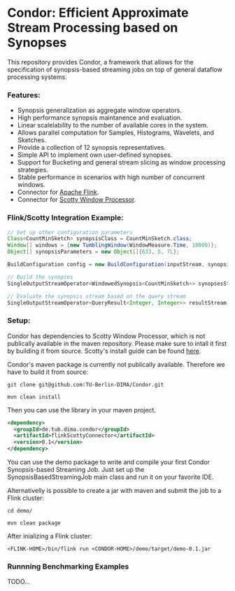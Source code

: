# Condor: Efficient Approximate Stream Processing based on Synopses

This repository provides Condor, a framework that allows for the specification of synopsis-based streaming jobs on top of general dataflow processing systems.

### Features:
- Synopsis generalization as aggregate window operators.
- High performance synopsis maintanence and evaluation. 
- Linear scalelability to the number of available cores in the system.
- Allows parallel computation for Samples, Histograms, Wavelets, and Sketches.
- Provide a collection of 12 synopsis representatives. 
- Simple API to implement own user-defined synopses.
- Support for Bucketing and general stream slicing as window processing strategies.
- Stable performance in scenarios with high number of concurrent windows.
- Connector for [Apache Flink](https://flink.apache.org/).
- Connector for [Scotty Window Processor](https://github.com/TU-Berlin-DIMA/scotty-window-processor/).

### Flink/Scotty Integration Example:

```java
// Set up other configuration parameters
Class<CountMinSketch> synopsisClass = CountMinSketch.class;
Window[] windows = {new TumblingWindow(WindowMeasure.Time, 10000)};
Object[] synopsisParameters = new Object[]{633, 5, 7L};

BuildConfiguration config = new BuildConfiguration(inputStream, synopsisClass, windows, synopsisParameters, parallelism);

// Build the synopses
SingleOutputStreamOperator<WindowedSynopsis<CountMinSketch>> synopsesStream = SynopsisBuilder.build(env, config);

// Evaluate the synopsis stream based on the query stream
SingleOutputStreamOperator<QueryResult<Integer, Integer>> resultStream = ApproximateDataAnalytics.queryLatest(synopsesStream, queryStream, new QueryCountMin());
```

### Setup:
Condor has dependencies to Scotty Window Processor, which is not publically available in the maven repository. Please make sure to intall it first by building it from source.
Scotty's install guide can be found [here](https://github.com/TU-Berlin-DIMA/scotty-window-processor/). 

Condor's maven package is currently not publically available.
Therefore we have to build it from source:

`
git clone git@github.com:TU-Berlin-DIMA/Condor.git
`

`
mvn clean install
`

Then you can use the library in your maven project.

```xml
<dependency> 
  <groupId>de.tub.dima.condor</groupId>
  <artifactId>flinkScottyConnector</artifactId>
  <version>0.1</version>
</dependency>
```

You can use the demo package to write and compile your first Condor Synopsis-based Streaming Job. 
Just set up the SynopsisBasedStreamingJob main class and run it on your favorite IDE.

Alternativelly is possible to create a jar with maven and submit the job to a Flink cluster:

`
cd demo/
`

`
mvn clean package
`

After inializing a Flink cluster:

`
<FLINK-HOME>/bin/flink run <CONDOR-HOME>/demo/target/demo-0.1.jar
`

### Runnning Benchmarking Examples
TODO...
